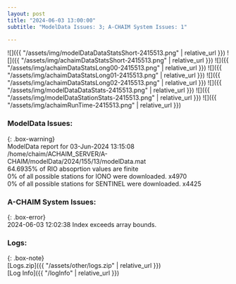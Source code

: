 ```yaml
---
layout: post
title: "2024-06-03 13:00:00"
subtitle: "ModelData Issues: 3; A-CHAIM System Issues: 1"

---
```


![]({{ "/assets/img/modelDataDataStatsShort-2415513.png" | relative_url }})
![]({{ "/assets/img/achaimDataStatsShort-2415513.png" | relative_url }})
![]({{ "/assets/img/achaimDataStatsLong00-2415513.png" | relative_url }})
![]({{ "/assets/img/achaimDataStatsLong01-2415513.png" | relative_url }})
![]({{ "/assets/img/achaimDataStatsLong02-2415513.png" | relative_url }})
![]({{ "/assets/img/modelDataDataStats-2415513.png" | relative_url }})
![]({{ "/assets/img/modelDataStationStats-2415513.png" | relative_url }})
![]({{ "/assets/img/achaimRunTime-2415513.png" | relative_url }})


### ModelData Issues:  
  
{: .box-warning}  
 ModelData report for 03-Jun-2024 13:15:08   
 /home/chaim/ACHAIM_SERVER/A-CHAIM/modelData/2024/155/13/modelData.mat   
 64.6935% of RIO absoprtion values are finite   
 0% of all possible stations for IONO were downloaded. x4970   
 0% of all possible stations for SENTINEL were downloaded. x4425   
  
### A-CHAIM System Issues:  
  
{: .box-error}  
2024-06-03 12:02:38 Index exceeds array bounds.  

### Logs:  
  
{: .box-note}  
[Logs.zip]({{ "/assets/other/logs.zip" | relative_url }})  
[Log Info]({{ "/logInfo" | relative_url }})  

